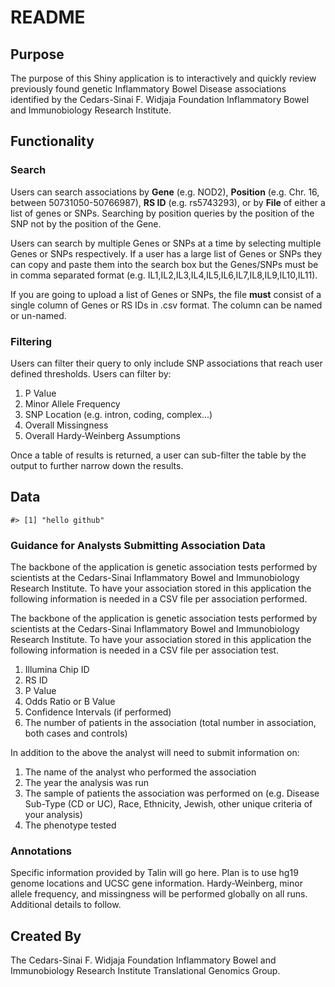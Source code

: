 README
================

Purpose
-------

The purpose of this Shiny application is to interactively and quickly review previously found genetic Inflammatory Bowel Disease associations identified by the Cedars-Sinai F. Widjaja Foundation Inflammatory Bowel and Immunobiology Research Institute.

Functionality
-------------

### Search

Users can search associations by **Gene** (e.g. NOD2), **Position** (e.g. Chr. 16, between 50731050-50766987), **RS ID** (e.g. rs5743293), or by **File** of either a list of genes or SNPs. Searching by position queries by the position of the SNP not by the position of the Gene.

Users can search by multiple Genes or SNPs at a time by selecting multiple Genes or SNPs respectively. If a user has a large list of Genes or SNPs they can copy and paste them into the search box but the Genes/SNPs must be in comma separated format (e.g. IL1,IL2,IL3,IL4,IL5,IL6,IL7,IL8,IL9,IL10,IL11).

If you are going to upload a list of Genes or SNPs, the file **must** consist of a single column of Genes or RS IDs in .csv format. The column can be named or un-named.

### Filtering

Users can filter their query to only include SNP associations that reach user defined thresholds. Users can filter by:

1.  P Value
2.  Minor Allele Frequency
3.  SNP Location (e.g. intron, coding, complex...)
4.  Overall Missingness
5.  Overall Hardy-Weinberg Assumptions

Once a table of results is returned, a user can sub-filter the table by the output to further narrow down the results.

Data
----

    #> [1] "hello github"

### Guidance for Analysts Submitting Association Data

The backbone of the application is genetic association tests performed by scientists at the Cedars-Sinai Inflammatory Bowel and Immunobiology Research Institute. To have your association stored in this application the following information is needed in a CSV file per association performed.

The backbone of the application is genetic association tests performed by scientists at the Cedars-Sinai Inflammatory Bowel and Immunobiology Research Institute. To have your association stored in this application the following information is needed in a CSV file per association test.

1.  Illumina Chip ID
2.  RS ID
3.  P Value
4.  Odds Ratio or B Value
5.  Confidence Intervals (if performed)
6.  The number of patients in the association (total number in association, both cases and controls)

In addition to the above the analyst will need to submit information on:

1.  The name of the analyst who performed the association
2.  The year the analysis was run
3.  The sample of patients the association was performed on (e.g. Disease Sub-Type (CD or UC), Race, Ethnicity, Jewish, other unique criteria of your analysis)
4.  The phenotype tested

### Annotations

Specific information provided by Talin will go here. Plan is to use hg19 genome locations and UCSC gene information. Hardy-Weinberg, minor allele frequency, and missingness will be performed globally on all runs. Additional details to follow.

Created By
----------

The Cedars-Sinai F. Widjaja Foundation Inflammatory Bowel and Immunobiology Research Institute Translational Genomics Group.
